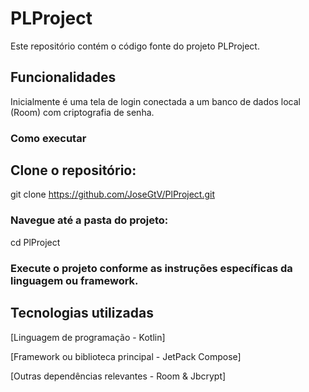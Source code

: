 # PLProject

Este repositório contém o código fonte do projeto PLProject.

## Funcionalidades

Inicialmente é uma tela de login conectada a um banco de dados local (Room) com criptografia de senha.

### Como executar

## Clone o repositório:
 
git clone https://github.com/JoseGtV/PlProject.git

### Navegue até a pasta do projeto:

cd PlProject

### Execute o projeto conforme as instruções específicas da linguagem ou framework.

## Tecnologias utilizadas

[Linguagem de programação - Kotlin]

[Framework ou biblioteca principal - JetPack Compose]

[Outras dependências relevantes - Room & Jbcrypt]
